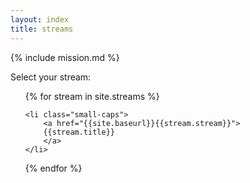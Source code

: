 ```yaml
---
layout: index
title: streams
---
```


{% include mission.md %}

<div class="">Select your stream: </div>

<ul class="list pl4">

{% for stream in site.streams %}

    <li class="small-caps">
        <a href="{{site.baseurl}}{{stream.stream}}">
        {{stream.title}}
        </a>
    </li>

{% endfor %}

</ul>
